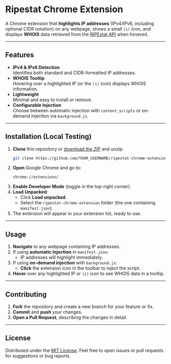 # **Ripestat Chrome Extension**

A Chrome extension that **highlights IP addresses** (IPv4/IPv6, including optional CIDR notation) on any webpage, shows a small `(i)` icon, and displays **WHOIS** data retrieved from the [RIPEstat API](https://stat.ripe.net/docs/02.data-api/) when hovered.

---

## **Features**

- **IPv4 & IPv6 Detection**<br>
  Identifies both standard and CIDR-formatted IP addresses.
- **WHOIS Tooltip**<br>
  Hovering over a highlighted IP (or the `(i)` icon) displays WHOIS information.
- **Lightweight**<br>
  Minimal and easy to install or remove.
- **Configurable Injection**<br>
  Choose between automatic injection with `content_scripts` or on-demand injection via `background.js`.

---

## **Installation (Local Testing)**

1. **Clone** this repository or [download the ZIP](https://github.com/eranchetz/ripestat-chrome-extension/archive/refs/heads/main.zip) and unzip:
   ```bash
   git clone https://github.com/YOUR_USERNAME/ripestat-chrome-extension.git
   ```
2. **Open** Google Chrome and go to:
   ```
   chrome://extensions/
   ```
3. **Enable Developer Mode** (toggle in the top-right corner).
4. **Load Unpacked**:
   - Click **Load unpacked**.
   - Select the `ripestat-chrome-extension` folder (the one containing `manifest.json`).
5. The extension will appear in your extension list, ready to use.

---

## **Usage**

1. **Navigate** to any webpage containing IP addresses.
2. If using **automatic injection** in `manifest.json`:
   - IP addresses will highlight immediately.
3. If using **on-demand injection** with `background.js`:
   - **Click** the extension icon in the toolbar to inject the script.
4. **Hover** over any highlighted IP or `(i)` icon to see WHOIS data in a tooltip.

---

## **Contributing**

1. **Fork** the repository and create a new branch for your feature or fix.
2. **Commit** and **push** your changes.
3. **Open a Pull Request**, describing the changes in detail.

---

## **License**

Distributed under the [MIT License](LICENSE). Feel free to open issues or pull requests for suggestions or bug reports.


